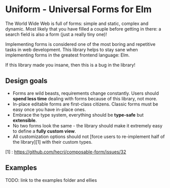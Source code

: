 # Uniform - Universal Forms for Elm

The World Wide Web is full of forms: simple and static, complex and dynamic.
Most likely that you have filled a couple before getting in there: a search field is also a form (just a really tiny one)!

Implementing forms is considered one of the most boring and repetitive tasks in web development.
This library helps to stay sane when implementing forms in the greatest frontend language: Elm.

If this library made you insane, then this is a bug in the library!

## Design goals

* Forms are wild beasts, requirements change constantly.
  Users should **spend less time** dealing with forms because of this library, not more.
* In-place editable forms are first-class citizens. Classic forms must be easy once you have in-place ones.
* Embrace the type system, everything should be **type-safe** but **extensible**.
* No two forms look the same - the library should make it extremely easy to define a **fully custom view**.
* All customization options should not [force users to re-implement half of the library][1] with their custom types.

[1] : https://github.com/hecrj/composable-form/issues/32

## Examples

TODO: link to the examples folder and ellies
